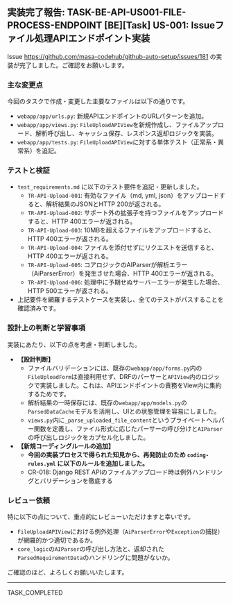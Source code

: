 ## 実装完了報告: TASK-BE-API-US001-FILE-PROCESS-ENDPOINT [BE][Task] US-001: Issueファイル処理APIエンドポイント実装

Issue https://github.com/masa-codehub/github-auto-setup/issues/181 の実装が完了しました。ご確認をお願いします。

### 主な変更点

今回のタスクで作成・変更した主要なファイルは以下の通りです。

- `webapp/app/urls.py`: 新規APIエンドポイントのURLパターンを追加。
- `webapp/app/views.py`: `FileUploadAPIView`を新規作成し、ファイルアップロード、解析呼び出し、キャッシュ保存、レスポンス返却ロジックを実装。
- `webapp/app/tests.py`: `FileUploadAPIView`に対する単体テスト（正常系・異常系）を追記。

### テストと検証

- `test_requirements.md` に以下のテスト要件を追記・更新しました。
  - `TR-API-Upload-001`: 有効なファイル（md, yml, json）をアップロードすると、解析結果のJSONとHTTP 200が返される。
  - `TR-API-Upload-002`: サポート外の拡張子を持つファイルをアップロードすると、HTTP 400エラーが返される。
  - `TR-API-Upload-003`: 10MBを超えるファイルをアップロードすると、HTTP 400エラーが返される。
  - `TR-API-Upload-004`: ファイルを添付せずにリクエストを送信すると、HTTP 400エラーが返される。
  - `TR-API-Upload-005`: コアロジックのAIParserが解析エラー（AiParserError）を発生させた場合、HTTP 400エラーが返される。
  - `TR-API-Upload-006`: 処理中に予期せぬサーバーエラーが発生した場合、HTTP 500エラーが返される。
- 上記要件を網羅するテストケースを実装し、全てのテストがパスすることを確認済みです。

### 設計上の判断と学習事項

実装にあたり、以下の点を考慮・判断しました。

- **【設計判断】**
  - ファイルバリデーションには、既存の`webapp/app/forms.py`内の`FileUploadForm`は直接利用せず、DRFのパーサーと`APIView`内のロジックで実装しました。これは、APIエンドポイントの責務をView内に集約するためです。
  - 解析結果の一時保存には、既存の`webapp/app/models.py`の`ParsedDataCache`モデルを活用し、UIとの状態管理を容易にしました。
  - `views.py`内に`_parse_uploaded_file_content`というプライベートヘルパー関数を定義し、ファイル形式に応じたパーサーの呼び分けと`AIParser`の呼び出しロジックをカプセル化しました。
- **【新規コーディングルールの追加】**
  - **今回の実装プロセスで得られた知見から、再発防止のため `coding-rules.yml` に以下のルールを追加しました。**
  - CR-018: Django REST APIのファイルアップロード時は例外ハンドリングとバリデーションを徹底する

### レビュー依頼

特に以下の点について、重点的にレビューいただけますと幸いです。

- `FileUploadAPIView`における例外処理（`AiParserError`や`Exception`の捕捉）が網羅的かつ適切であるか。
- `core_logic`の`AIParser`の呼び出し方法と、返却された`ParsedRequirementData`のハンドリングに問題がないか。

ご確認のほど、よろしくお願いいたします。

---
TASK_COMPLETED
